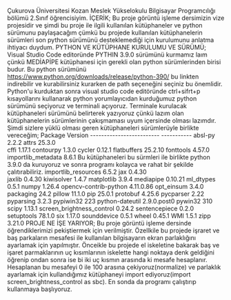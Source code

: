 Çukurova Üniversitesi Kozan Meslek Yükselokulu Bilgisayar Programcılığı bölümü 2.Sınıf öğrencisiyim.
İÇERİK;
    Bu proje görüntü işleme dersimizin vize projesidir ve şimdi bu proje ile ilgili kullanılan kütüphaneler ve python sürümunu paylaşacağım çümkü bu projede kullanılan kütüphanelerin sürümleri son python sürümünü desteklemediği için kurulumunu anlatma ihtiyacı duydum.
PYTHON VE KÜTÜPHANE KURULUMU VE SÜRÜMÜ;
    Visual Studio Code editoründe PYTHIN 3.9.0 sürümünü kurmamız laım çünkü MEDİAPİPE kütüphanesi için gerekli olan python sürümlerinden birisi budur. Bu python sürümünü https://www.python.org/downloads/release/python-390/
    bu linkten indirebilir ve kurabilirsiniz kurarken de path seçeneğini seçiniz bu önemlidir.
    Python'u kurduktan sonra visual studio code editöründe ctrl+sifrt+p kısayollarını kullanarak python yorumlayıcıdan kurduğumuz python sürümünü seçiyoruz ve terminali açıyoruz.
    Terminale kurulacak kütüphaneleri sürümünü belirterek yazıyoruz çünkü lazım olan kütüphanelerin sürümlerinin çakışmaması uyum içersinde olması lazımdır.
    Şimdi sizlere yüklü olması geren kütüphaneleri sürümlerüyle birlikte vereceğim;
                          Package               Version
                  ------------------------- -----------
                  absl-py                   2.2.2
                  attrs                     25.3.0                               
                  cffi                      1.17.1
                  contourpy                 1.3.0
                  cycler                    0.12.1
                  flatbuffers               25.2.10
                  fonttools                 4.57.0
                  importlib_metadata        8.6.1                                 Bu kütüphaneleri bu sürmleri ile birlikte python 3.9.0 da kuruyoruz ve sonra programı kolayca ve rahat bir şekilde çalıtırabiliriz.
                  importlib_resources       6.5.2
                  jax                       0.4.30                               
                  jaxlib                    0.4.30
                  kiwisolver                1.4.7
                  matplotlib                3.9.4
                  mediapipe                 0.10.21
                  ml_dtypes                 0.5.1
                  numpy                     1.26.4
                  opencv-contrib-python     4.11.0.86
                  opt_einsum                3.4.0
                  packaging                 24.2
                  pillow                    11.1.0
                  pip                       25.0.1
                  protobuf                  4.25.6
                  pycparser                 2.22
                  pyparsing                 3.2.3
                  pypiwin32                 223
                  python-dateutil           2.9.0.post0
                  pywin32                   310
                  scipy                     1.13.1
                  screen_brightness_control 0.24.2
                  sentencepiece             0.2.0
                  setuptools                78.1.0
                  six                       1.17.0
                  sounddevice               0.5.1
                  wheel                     0.45.1
                  WMI                       1.5.1
                  zipp                      3.21.0
PROJE NE İŞE YARIYOR;
    Bu proje görüntü işleme dersinde öğrendiklerimizi pekiştiermek için verilmiştir. Özellkile bu projede işraret ve baş parkaların mesafesi ile kullanılan bilgisayarın ekran parlaklığını ayarlamak için yapılmıştır.
    Önceikle bu projede el iskeletine bakarak baş ve işaret parmaklarının uç kısımlarının iskelette hangi noktaya denk geldiğini öğrenip ondan sonra ise bi iki uç kısmın arasında ki mesafe hesaplanır.
    Hesaplanan bu mesafeyi 0 ile 100 arasına çekiyoruz(normalize) ve parlaklık ayarlamak için kullandığımız kütüphaneyi import ediyoruz(import screen_brightness_control as sbc).
    En sonda da programı çalıştırıp kullanmaya başlıyoruz.
    
